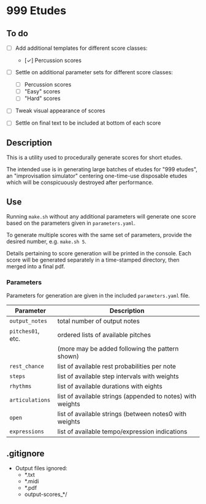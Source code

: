 # 999 Etudes

## To do

- [ ] Add additional templates for different score classes:
    - [✓] Percussion scores
- [ ] Settle on additional parameter sets for different score classes:
    - [ ] Percussion scores
    - [ ] "Easy" scores
    - [ ] "Hard" scores
- [ ] Tweak visual appearance of scores
- [ ] Settle on final text to be included at bottom of each score


## Description

This is a utility used to procedurally generate scores for short etudes.

The intended use is in generating large batches of etudes for "999 etudes", an "improvisation simulator" centering one-time-use disposable etudes which will be conspicuously destroyed after performance.

## Use

Running ``make.sh`` without any additional parameters will generate one score based on the parameters given in ``parameters.yaml``.

To generate multiple scores with the same set of parameters, provide the desired number, e.g. ``make.sh 5``.

Details pertaining to score generation will be printed in the console. Each score will be generated separately in a time-stamped directory, then merged into a final pdf.

### Parameters

Parameters for generation are given in the included ``parameters.yaml`` file.

| Parameter           | Description                                                |
| ---                 | ---                                                        |
| ``output_notes``    | total number of output notes                               |
| ``pitches01``, etc. | ordered lists of available pitches                         |
|                     | (more may be added following the pattern shown)            |
| ``rest_chance``     | list of available rest probabilities per note              |
| ``steps``           | list of available step intervals with weights              |
| ``rhythms``         | list of available durations with eights                    |
| ``articulations``   | list of available strings (appended to notes) with weights |
| ``open``            | list of available strings (between notes0 with weights     |
| ``expressions``     | list of available tempo/expression indications             |

## .gitignore
- Output files ignored:
    - *.txt
    - *.midi
    - *.pdf
    - output-scores_*/





